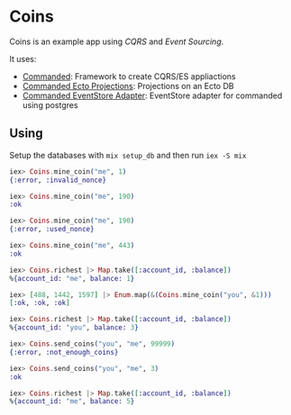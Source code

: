 # Coins

Coins is an example app using *CQRS* and *Event Sourcing*.

It uses:
* [Commanded](https://github.com/commanded/commanded): Framework to create CQRS/ES appliactions
* [Commanded Ecto Projections](https://github.com/commanded/commanded-ecto-projections): Projections on an Ecto DB
* [Commanded EventStore Adapter](https://github.com/commanded/commanded-eventstore-adapter): EventStore adapter for commanded using postgres

## Using

Setup the databases with `mix setup_db` and then run `iex -S mix`

```elixir
iex> Coins.mine_coin("me", 1)
{:error, :invalid_nonce}

iex> Coins.mine_coin("me", 190)
:ok

iex> Coins.mine_coin("me", 190)
{:error, :used_nonce}

iex> Coins.mine_coin("me", 443)
:ok

iex> Coins.richest |> Map.take([:account_id, :balance])
%{account_id: "me", balance: 1}

iex> [488, 1442, 1597] |> Enum.map(&(Coins.mine_coin("you", &1)))
[:ok, :ok, :ok]

iex> Coins.richest |> Map.take([:account_id, :balance])
%{account_id: "you", balance: 3}

iex> Coins.send_coins("you", "me", 99999)
{:error, :not_enough_coins}

iex> Coins.send_coins("you", "me", 3)
:ok

iex> Coins.richest |> Map.take([:account_id, :balance])
%{account_id: "me", balance: 5}
```

